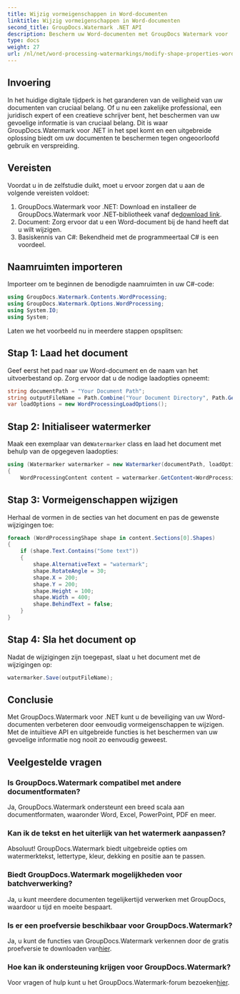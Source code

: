 ```yaml
---
title: Wijzig vormeigenschappen in Word-documenten
linktitle: Wijzig vormeigenschappen in Word-documenten
second_title: GroupDocs.Watermark .NET API
description: Bescherm uw Word-documenten met GroupDocs Watermark voor .NET. Wijzig eenvoudig vormeigenschappen voor verbeterde beveiliging.
type: docs
weight: 27
url: /nl/net/word-processing-watermarkings/modify-shape-properties-word-docs/
---
```

## Invoering
In het huidige digitale tijdperk is het garanderen van de veiligheid van uw documenten van cruciaal belang. Of u nu een zakelijke professional, een juridisch expert of een creatieve schrijver bent, het beschermen van uw gevoelige informatie is van cruciaal belang. Dit is waar GroupDocs.Watermark voor .NET in het spel komt en een uitgebreide oplossing biedt om uw documenten te beschermen tegen ongeoorloofd gebruik en verspreiding.
## Vereisten
Voordat u in de zelfstudie duikt, moet u ervoor zorgen dat u aan de volgende vereisten voldoet:
1.  GroupDocs.Watermark voor .NET: Download en installeer de GroupDocs.Watermark voor .NET-bibliotheek vanaf de[download link](https://releases.groupdocs.com/Watermark/net/).
2. Document: Zorg ervoor dat u een Word-document bij de hand heeft dat u wilt wijzigen.
3. Basiskennis van C#: Bekendheid met de programmeertaal C# is een voordeel.

## Naamruimten importeren
Importeer om te beginnen de benodigde naamruimten in uw C#-code:
```csharp
using GroupDocs.Watermark.Contents.WordProcessing;
using GroupDocs.Watermark.Options.WordProcessing;
using System.IO;
using System;
```
Laten we het voorbeeld nu in meerdere stappen opsplitsen:
## Stap 1: Laad het document
Geef eerst het pad naar uw Word-document en de naam van het uitvoerbestand op. Zorg ervoor dat u de nodige laadopties opneemt:
```csharp
string documentPath = "Your Document Path";
string outputFileName = Path.Combine("Your Document Directory", Path.GetFileName(documentPath));
var loadOptions = new WordProcessingLoadOptions();
```
## Stap 2: Initialiseer watermerker
Maak een exemplaar van de`Watermarker` class en laad het document met behulp van de opgegeven laadopties:
```csharp
using (Watermarker watermarker = new Watermarker(documentPath, loadOptions))
{
    WordProcessingContent content = watermarker.GetContent<WordProcessingContent>();
```
## Stap 3: Vormeigenschappen wijzigen
Herhaal de vormen in de secties van het document en pas de gewenste wijzigingen toe:
```csharp
foreach (WordProcessingShape shape in content.Sections[0].Shapes)
{
    if (shape.Text.Contains("Some text"))
    {
        shape.AlternativeText = "watermark";
        shape.RotateAngle = 30;
        shape.X = 200;
        shape.Y = 200;
        shape.Height = 100;
        shape.Width = 400;
        shape.BehindText = false;
    }
}
```
## Stap 4: Sla het document op
Nadat de wijzigingen zijn toegepast, slaat u het document met de wijzigingen op:
```csharp
watermarker.Save(outputFileName);
```
## Conclusie
Met GroupDocs.Watermark voor .NET kunt u de beveiliging van uw Word-documenten verbeteren door eenvoudig vormeigenschappen te wijzigen. Met de intuïtieve API en uitgebreide functies is het beschermen van uw gevoelige informatie nog nooit zo eenvoudig geweest.

## Veelgestelde vragen
### Is GroupDocs.Watermark compatibel met andere documentformaten?
Ja, GroupDocs.Watermark ondersteunt een breed scala aan documentformaten, waaronder Word, Excel, PowerPoint, PDF en meer.
### Kan ik de tekst en het uiterlijk van het watermerk aanpassen?
Absoluut! GroupDocs.Watermark biedt uitgebreide opties om watermerktekst, lettertype, kleur, dekking en positie aan te passen.
### Biedt GroupDocs.Watermark mogelijkheden voor batchverwerking?
Ja, u kunt meerdere documenten tegelijkertijd verwerken met GroupDocs, waardoor u tijd en moeite bespaart.
### Is er een proefversie beschikbaar voor GroupDocs.Watermark?
 Ja, u kunt de functies van GroupDocs.Watermark verkennen door de gratis proefversie te downloaden van[hier](https://releases.groupdocs.com/).
### Hoe kan ik ondersteuning krijgen voor GroupDocs.Watermark?
 Voor vragen of hulp kunt u het GroupDocs.Watermark-forum bezoeken[hier](https://forum.groupdocs.com/c/watermark/19).